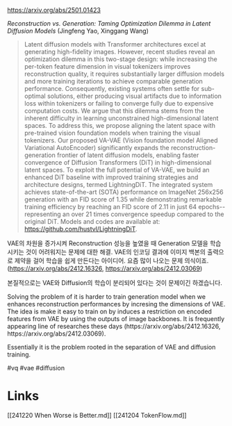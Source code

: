 https://arxiv.org/abs/2501.01423

*Reconstruction vs. Generation: Taming Optimization Dilemma in Latent Diffusion Models* (Jingfeng Yao, Xinggang Wang)

> Latent diffusion models with Transformer architectures excel at generating high-fidelity images. However, recent studies reveal an optimization dilemma in this two-stage design: while increasing the per-token feature dimension in visual tokenizers improves reconstruction quality, it requires substantially larger diffusion models and more training iterations to achieve comparable generation performance. Consequently, existing systems often settle for sub-optimal solutions, either producing visual artifacts due to information loss within tokenizers or failing to converge fully due to expensive computation costs. We argue that this dilemma stems from the inherent difficulty in learning unconstrained high-dimensional latent spaces. To address this, we propose aligning the latent space with pre-trained vision foundation models when training the visual tokenizers. Our proposed VA-VAE (Vision foundation model Aligned Variational AutoEncoder) significantly expands the reconstruction-generation frontier of latent diffusion models, enabling faster convergence of Diffusion Transformers (DiT) in high-dimensional latent spaces. To exploit the full potential of VA-VAE, we build an enhanced DiT baseline with improved training strategies and architecture designs, termed LightningDiT. The integrated system achieves state-of-the-art (SOTA) performance on ImageNet 256x256 generation with an FID score of 1.35 while demonstrating remarkable training efficiency by reaching an FID score of 2.11 in just 64 epochs--representing an over 21 times convergence speedup compared to the original DiT. Models and codes are available at: https://github.com/hustvl/LightningDiT.

VAE의 차원을 증가시켜 Reconstruction 성능을 높였을 때 Generation 모델을 학습시키는 것이 어려워지는 문제에 대한 해결. VAE의 인코딩 결과에 이미지 백본의 출력으로 제약을 걸어 학습을 쉽게 만든다는 아이디어. 요즘 많이 나오는 문제 의식이죠. (https://arxiv.org/abs/2412.16326, https://arxiv.org/abs/2412.03069)

본질적으로는 VAE와 Diffusion의 학습이 분리되어 있다는 것이 문제이긴 하겠습니다.

<english>
Solving the problem of it is harder to train generation model when we enhances reconstruction performances by incresing the dimensions of VAE. The idea is make it easy to train on by induces a restriction on encoded features from VAE by using the outputs of image backbones. It is frequently appearing line of researches these days (https://arxiv.org/abs/2412.16326, https://arxiv.org/abs/2412.03069).

Essentially it is the problem rooted in the separation of VAE and diffusion training.
</english>

#vq #vae #diffusion

# Links

[[241220 When Worse is Better.md]]
[[241204 TokenFlow.md]]